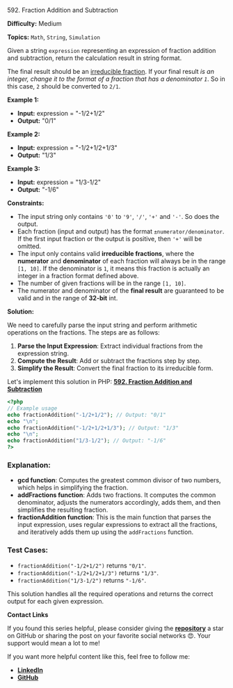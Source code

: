 592\. Fraction Addition and Subtraction

**Difficulty:** Medium

**Topics:** `Math`, `String`, `Simulation`

Given a string `expression` representing an expression of fraction addition and subtraction, return the calculation result in string format.

The final result should be an [irreducible fraction](https://en.wikipedia.org/wiki/Irreducible_fraction). If your final result _is an integer, change it to the format of a fraction that has a denominator `1`_. So in this case, `2` should be converted to `2/1`.

**Example 1:**

- **Input:** expression = "-1/2+1/2"
- **Output:** "0/1"

**Example 2:**

- **Input:** expression = "-1/2+1/2+1/3"
- **Output:** "1/3"

**Example 3:**

- **Input:** expression = "1/3-1/2"
- **Output:** "-1/6"


**Constraints:**


- The input string only contains `'0'` to `'9'`, `'/'`, `'+'` and `'-'`. So does the output.
- Each fraction (input and output) has the format `±numerator/denominator`. If the first input fraction or the output is positive, then `'+'` will be omitted.
- The input only contains valid **irreducible fractions**, where the **numerator** and **denominator** of each fraction will always be in the range `[1, 10]`. If the denominator is `1`, it means this fraction is actually an integer in a fraction format defined above.
- The number of given fractions will be in the range `[1, 10]`.
- The numerator and denominator of the **final result** are guaranteed to be valid and in the range of **32-bit** int.


**Solution:**

We need to carefully parse the input string and perform arithmetic operations on the fractions. The steps are as follows:

1. **Parse the Input Expression**: Extract individual fractions from the expression string.
2. **Compute the Result**: Add or subtract the fractions step by step.
3. **Simplify the Result**: Convert the final fraction to its irreducible form.

Let's implement this solution in PHP: **[592. Fraction Addition and Subtraction](https://github.com/mah-shamim/leet-code-in-php/tree/main/algorithms/000592-fraction-addition-and-subtraction/solution.php)**

```php
<?php
// Example usage
echo fractionAddition("-1/2+1/2"); // Output: "0/1"
echo "\n";
echo fractionAddition("-1/2+1/2+1/3"); // Output: "1/3"
echo "\n";
echo fractionAddition("1/3-1/2"); // Output: "-1/6"
?>
```

### Explanation:

- **gcd function**: Computes the greatest common divisor of two numbers, which helps in simplifying the fraction.
- **addFractions function**: Adds two fractions. It computes the common denominator, adjusts the numerators accordingly, adds them, and then simplifies the resulting fraction.
- **fractionAddition function**: This is the main function that parses the input expression, uses regular expressions to extract all the fractions, and iteratively adds them up using the `addFractions` function.

### Test Cases:
- `fractionAddition("-1/2+1/2")` returns `"0/1"`.
- `fractionAddition("-1/2+1/2+1/3")` returns `"1/3"`.
- `fractionAddition("1/3-1/2")` returns `"-1/6"`.

This solution handles all the required operations and returns the correct output for each given expression.

**Contact Links**

If you found this series helpful, please consider giving the **[repository](https://github.com/mah-shamim/leet-code-in-php)** a star on GitHub or sharing the post on your favorite social networks 😍. Your support would mean a lot to me!

If you want more helpful content like this, feel free to follow me:

- **[LinkedIn](https://www.linkedin.com/in/arifulhaque/)**
- **[GitHub](https://github.com/mah-shamim)**

